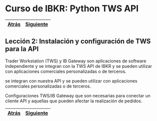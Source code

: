 
# Curso de IBKR: Python TWS API
|[Atrás](./leccion1.md "Atrás")|[Siguiente](./leccion3.md "Siguiente")|
|---|---:|

## Lección 2: Instalación y configuración de TWS para la API

Trader Workstation (TWS) y IB Gateway son aplicaciones de software independiente y se integran con la TWS API de IBKR y se pueden utilizar con aplicaciones comerciales personalizadas o de terceros.

se integran con nuestra API
y se pueden utilizar con aplicaciones comerciales personalizadas o de terceros.

Configuraciones TWS/IB Gateway 
que son necesarias para conectar un cliente API 
y aquellas que pueden afectar la realización de pedidos.

|[Atrás](./leccion1.md "Atrás")|[Siguiente](./leccion3.md "Siguiente")|
|---|---:|
